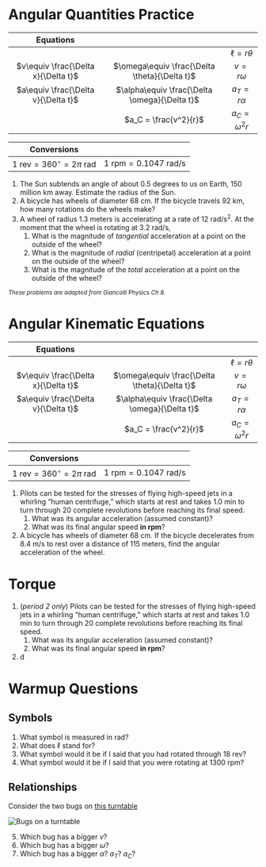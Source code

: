 Angular Quantities Practice
======================


|Equations                          |                                             |                  |
|:---------------------------------:|:-------------------------------------------:|:----------------:|
|                                   |                                             | $\ell = r\theta$ |
|$v\equiv \frac{\Delta x}{\Delta t}$|$\omega\equiv \frac{\Delta \theta}{\Delta t}$|   $v=r \omega$   |
|$a\equiv \frac{\Delta v}{\Delta t}$|$\alpha\equiv \frac{\Delta \omega}{\Delta t}$|  $a_T=r \alpha$  |
|                                   |            $a_C = \frac{v^2}{r}$            |$a_C = \omega^2 r$|


| Conversions                                  |                                    |
|----------------------------------------------|------------------------------------|
|$1~\text{rev} = 360^{\circ} = 2\pi~\text{rad}$|$1~\text{rpm} = 0.1047~\text{rad/s}$|

1. The Sun subtends an angle of about 0.5 degrees to us on Earth, 150 million km away.  Estimate the radius of the Sun.
2. A bicycle has wheels of diameter 68 cm.  If the bicycle travels 92 km, how many rotations do the wheels make?
3. A wheel of radius 1.3 meters is accelerating at a rate of 12 rad/s<sup>2</sup>.  At the moment that the wheel is rotating at 3.2 rad/s,
	1. What is the magnitude of *tangential* acceleration at a point on the outside of the wheel?
	2. What is the magnitude of *radial* (centripetal) acceleration at a point on the outside of the wheel?
	3. What is the magnitude of the *total* acceleration at a point on the outside of the wheel?

<sub>*These problems are adapted from Giancolli* Physics *Ch 8.*</sub>


Angular Kinematic Equations
=======================

|Equations                          |                                             |                  |
|:---------------------------------:|:-------------------------------------------:|:----------------:|
|                                   |                                             | $\ell = r\theta$ |
|$v\equiv \frac{\Delta x}{\Delta t}$|$\omega\equiv \frac{\Delta \theta}{\Delta t}$|   $v=r \omega$   |
|$a\equiv \frac{\Delta v}{\Delta t}$|$\alpha\equiv \frac{\Delta \omega}{\Delta t}$|  $a_T=r \alpha$  |
|                                   |            $a_C = \frac{v^2}{r}$            |$a_C = \omega^2 r$|


| Conversions                                  |                                    |
|----------------------------------------------|------------------------------------|
|$1~\text{rev} = 360^{\circ} = 2\pi~\text{rad}$|$1~\text{rpm} = 0.1047~\text{rad/s}$|

1. Pilots can be tested for the stresses of flying high-speed jets in a whirling “human centrifuge,” which starts at rest and takes 1.0 min to turn through 20 complete revolutions before reaching its final speed.
	1. What was its angular acceleration (assumed constant)?
	2. What was its final angular speed **in rpm**?
2. A bicycle has wheels of diameter 68 cm.  If the bicycle decelerates from 8.4 m/s to rest over a distance of 115 meters, find the angular acceleration of the wheel.



Torque
======

1. (*period 2 only*) Pilots can be tested for the stresses of flying high-speed jets in a whirling “human centrifuge,” which starts at rest and takes 1.0 min to turn through 20 complete revolutions before reaching its final speed.
	1. What was its angular acceleration (assumed constant)?
	2. What was its final angular speed **in rpm**?
2. d



Warmup Questions
==========

Symbols
--------------
1. What symbol is measured in rad?
2. What does $\ell$ stand for?
3. What symbol would it be if I said that you had rotated through 18 rev?
4. What symbol would it be if I said that you were rotating at 1300 rpm?

Relationships
---------------
Consider the two bugs on [this turntable](https://phet.colorado.edu/sims/cheerpj/rotation/latest/rotation.html?simulation=rotation)

![Bugs on a turntable](/system/files/attachments/page_embeds/m/2021-03/Capture_603e678c34227.PNG)

5. Which bug has a bigger $v$?
6. Which bug has a bigger $\omega$?
7. Which bug has a bigger $\alpha$? $a_T$? $a_C$?
<!--stackedit_data:
eyJoaXN0b3J5IjpbMTE4NzIxNTY1NSwtMjAxMTE5MTMxMywtMT
k4NDU1NTY4OCw0MzgzNTExNjVdfQ==
-->